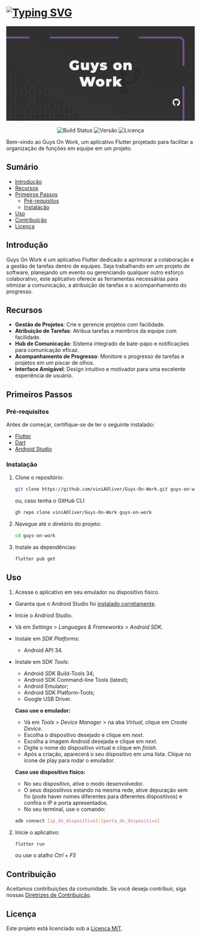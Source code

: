# [![Typing SVG](https://readme-typing-svg.demolab.com?font=Pixelify+Sans&weight=500&size=42&pause=1000&color=7F03BB&width=435&lines=Guys+on+Work;Mobile+Frontend)](https://git.io/typing-svg)

<p align="center">
  <a href="https://github.com/viniAOliver/Guys-On-Work">
    <img src="assets/images/readme_images/repository_banner.png" alt="Guys On Work Banner">
  </a>
</p>

<p align="center">
  <img alt="Build Status" src="https://travis-ci.org/viniAOliver/Guys-On-Work.svg?branch=master">
  <img alt="Versão" src="https://img.shields.io/badge/version-1.0.0-blue.svg">
  <img alt="Licença" src="https://img.shields.io/badge/license-MIT-green.svg">
</p>

<text>
Bem-vindo ao Guys On Work, um aplicativo Flutter projetado para facilitar a organização de funções em equipe em um projeto.
</text>

## Sumário

- [Introdução](#introdução)
- [Recursos](#recursos)
- [Primeiros Passos](#primeiros-passos)
  - [Pré-requisitos](#pré-requisitos)
  - [Instalação](#instalação)
- [Uso](#uso)
- [Contribuição](#contribuição)
- [Licença](#licença)

## Introdução

<text>
Guys On Work é um aplicativo Flutter dedicado a aprimorar a colaboração e a gestão de tarefas dentro de equipes. Seja trabalhando em um projeto de software, planejando um evento ou gerenciando qualquer outro esforço colaborativo, este aplicativo oferece as ferramentas necessárias para otimizar a comunicação, a atribuição de tarefas e o acompanhamento do progresso.
</text>

## Recursos

- **Gestão de Projetos**: Crie e gerencie projetos com facilidade.
- **Atribuição de Tarefas**: Atribua tarefas a membros da equipe com facilidade.
- **Hub de Comunicação**: Sistema integrado de bate-papo e notificações para comunicação eficaz.
- **Acompanhamento de Progresso**: Monitore o progresso de tarefas e projetos em um piscar de olhos.
- **Interface Amigável**: Design intuitivo e motivador para uma excelente experiência de usuário.

## Primeiros Passos

### Pré-requisitos

Antes de começar, certifique-se de ter o seguinte instalado:

- [Flutter](https://flutter.dev/docs/get-started/install)
- [Dart](https://dart.dev/get-dart)
- [Android Studio](https://developer.android.com/studio)

### Instalação

1. Clone o repositório:

   ```bash
   git clone https://github.com/viniAOliver/Guys-On-Work.git guys-on-work
   ```

   ou, caso tenha o GitHub CLI

   ```bash
   gh repo clone viniAOliver/Guys-On-Work guys-on-work
   ```

2. Navegue até o diretório do projeto:

   ```bash
   cd guys-on-work
   ```

3. Instale as dependências:

   ```bash
   flutter pub get
   ```

## Uso

1. Acesse o aplicativo em seu emulador ou dispositivo físico.

- Garanta que o Android Studio foi [instalado corretamente](#instalação).
- Inicie o Andriod Studio.
- Vá em _Settings_ > _Languages & Frameworks_ > _Android SDK_.
- Instale em _SDK Platforms_:

  - Android API 34.

- Instale em _SDK Tools_:

  - Android SDK Build-Tools 34;
  - Android SDK Command-line Tools (latest);
  - Android Emulator;
  - Android SDK Platform-Tools;
  - Google USB Driver.

  **Caso use o emulador:**

  - Vá em _Tools_ > _Device Manager_ > na aba _Virtual_, clique em _Create Device_.
  - Escolha o dispositivo desejado e clique em _next_.
  - Escolha a imagem Android desejada e clique em _next_.
  - Digite o nome do dispositivo virtual e clique em _finish_.
  - Após a criação, aparecerá o seu dispositivo em uma lista. Clique no ícone de play para rodar o emulador.

  **Caso use dispositivo físico:**

  - No seu dispositivo, ative o modo desenvolvedor.
  - O seus dispositivos estando na mesma rede, ative depuração sem fio (pode haver nomes diferentes para diferentes dispositivos) e confira o IP e porta apresentados.
  - No seu terminal, use o comando:

  ```bash
  adb connect [ip_do_dispositivo]:[porta_do_dispositivo]
  ```

2. Inicie o aplicativo:

   ```bash
   flutter run
   ```

   ou use o atalho _Ctrl_ + _F5_

## Contribuição

Aceitamos contribuições da comunidade. Se você deseja contribuir, siga nossas [Diretrizes de Contribuição](https://github.com/viniAOliver/Guys-On-Work/blob/master/CODE_OF_CONDUCT.md).

## Licença

Este projeto está licenciado sob a [Licença MIT](https://opensource.org/license/mit/).
